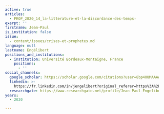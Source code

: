 ```yaml
---
active: true
articles:
  - PROP_2020_14_la-litterature-et-la-discordance-des-temps-
exerpt: ''
firstname: Jean-Paul
is_institution: false
issue:
  - content/issues/crises-et-prophetes.md
language: null
lastname: Engélibert
positions_and_institutions:
  - institution: Université Bordeaux-Montaigne, France
    positions:
      - ''
social_channels:
  google_scholar: https://scholar.google.com/citations?user=8bp40UMAAAAJ&hl=fr
  linkedin: >-
    https://fr.linkedin.com/in/jengelibert?original_referer=https%3A%2F%2Fwww.google.com%2F
  researchgate: https://www.researchgate.net/profile/Jean-Paul-Engelibert
years:
  - 2020

---
```

